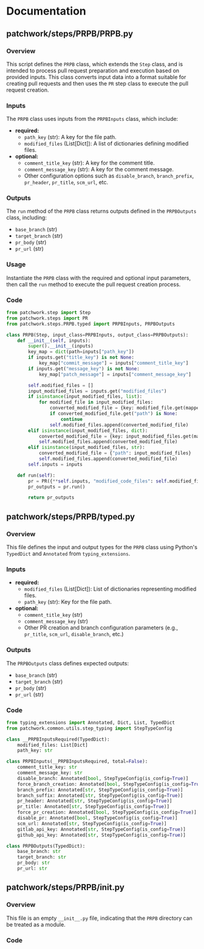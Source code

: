 # Documentation

## patchwork/steps/PRPB/PRPB.py

### Overview
This script defines the `PRPB` class, which extends the `Step` class, and is intended to process pull request preparation and execution based on provided inputs. This class converts input data into a format suitable for creating pull requests and then uses the `PR` step class to execute the pull request creation.

### Inputs
The `PRPB` class uses inputs from the `PRPBInputs` class, which include:
- **required:** 
  - `path_key` (str): A key for the file path.
  - `modified_files` (List[Dict]): A list of dictionaries defining modified files.
- **optional:**
  - `comment_title_key` (str): A key for the comment title.
  - `comment_message_key` (str): A key for the comment message.
  - Other configuration options such as `disable_branch`, `branch_prefix`, `pr_header`, `pr_title`, `scm_url`, etc.

### Outputs
The `run` method of the `PRPB` class returns outputs defined in the `PRPBOutputs` class, including:
- `base_branch` (str)
- `target_branch` (str)
- `pr_body` (str)
- `pr_url` (str)

### Usage
Instantiate the `PRPB` class with the required and optional input parameters, then call the `run` method to execute the pull request creation process.

### Code
```python
from patchwork.step import Step
from patchwork.steps import PR
from patchwork.steps.PRPB.typed import PRPBInputs, PRPBOutputs

class PRPB(Step, input_class=PRPBInputs, output_class=PRPBOutputs):
    def __init__(self, inputs):
        super().__init__(inputs)
        key_map = dict(path=inputs["path_key"])
        if inputs.get("title_key") is not None:
            key_map["commit_message"] = inputs["comment_title_key"]
        if inputs.get("message_key") is not None:
            key_map["patch_message"] = inputs["comment_message_key"]

        self.modified_files = []
        input_modified_files = inputs.get("modified_files")
        if isinstance(input_modified_files, list):
            for modified_file in input_modified_files:
                converted_modified_file = {key: modified_file.get(mapped_key) for key, mapped_key in key_map.items()}
                if converted_modified_file.get("path") is None:
                    continue
                self.modified_files.append(converted_modified_file)
        elif isinstance(input_modified_files, dict):
            converted_modified_file = {key: input_modified_files.get(mapped_key) for key, mapped_key in key_map.items()}
            self.modified_files.append(converted_modified_file)
        elif isinstance(input_modified_files, str):
            converted_modified_file = {"path": input_modified_files}
            self.modified_files.append(converted_modified_file)
        self.inputs = inputs

    def run(self):
        pr = PR({**self.inputs, "modified_code_files": self.modified_files})
        pr_outputs = pr.run()

        return pr_outputs
```

## patchwork/steps/PRPB/typed.py

### Overview
This file defines the input and output types for the `PRPB` class using Python's `TypedDict` and `Annotated` from `typing_extensions`. 

### Inputs
- **required:** 
  - `modified_files` (List[Dict]): List of dictionaries representing modified files.
  - `path_key` (str): Key for the file path.
- **optional:**
  - `comment_title_key` (str)
  - `comment_message_key` (str)
  - Other PR creation and branch configuration parameters (e.g., `pr_title`, `scm_url`, `disable_branch`, etc.)

### Outputs
The `PRPBOutputs` class defines expected outputs:
- `base_branch` (str)
- `target_branch` (str)
- `pr_body` (str)
- `pr_url` (str)

### Code
```python
from typing_extensions import Annotated, Dict, List, TypedDict
from patchwork.common.utils.step_typing import StepTypeConfig

class __PRPBInputsRequired(TypedDict):
    modified_files: List[Dict]
    path_key: str

class PRPBInputs(__PRPBInputsRequired, total=False):
    comment_title_key: str
    comment_message_key: str
    disable_branch: Annotated[bool, StepTypeConfig(is_config=True)]
    force_branch_creation: Annotated[bool, StepTypeConfig(is_config=True)]
    branch_prefix: Annotated[str, StepTypeConfig(is_config=True)]
    branch_suffix: Annotated[str, StepTypeConfig(is_config=True)]
    pr_header: Annotated[str, StepTypeConfig(is_config=True)]
    pr_title: Annotated[str, StepTypeConfig(is_config=True)]
    force_pr_creation: Annotated[bool, StepTypeConfig(is_config=True)]
    disable_pr: Annotated[bool, StepTypeConfig(is_config=True)]
    scm_url: Annotated[str, StepTypeConfig(is_config=True)]
    gitlab_api_key: Annotated[str, StepTypeConfig(is_config=True)]
    github_api_key: Annotated[str, StepTypeConfig(is_config=True)]

class PRPBOutputs(TypedDict):
    base_branch: str
    target_branch: str
    pr_body: str
    pr_url: str
```

## patchwork/steps/PRPB/__init__.py

### Overview
This file is an empty `__init__.py` file, indicating that the `PRPB` directory can be treated as a module.

### Code
```python

```